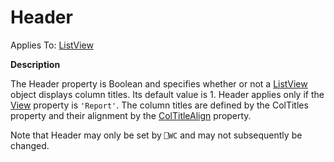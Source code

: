 




<h1 class="heading"><span class="name">Header</span></h1>

Applies To: [ListView](./listview.md)


**Description**


The Header property is Boolean and specifies whether or not a [ListView](./listview.md) object displays column titles. Its default value is 1. Header applies only if the [View](view.md) property is `'Report'`. The column titles are defined by the ColTitles property and their alignment by the [ColTitleAlign](coltitlealign.md) property.


Note that Header may only be set by `⎕WC` and may not subsequently be changed.



